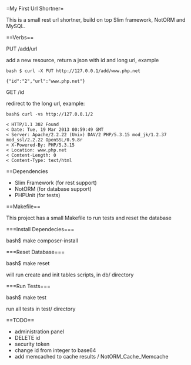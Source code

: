 =My First Url Shortner=

This is a small rest url shortner, build on top Slim framework, NotORM and MySQL.

==Verbs==

PUT /add/url

add a new resource, return a json with id and long url, example

	bash $ curl -X PUT http://127.0.0.1/add/www.php.net

	{"id":"2","url":"www.php.net"}

GET /id

redirect to the long url, example:

	bash$ curl -vs http://127.0.0.1/2

	< HTTP/1.1 302 Found
	< Date: Tue, 19 Mar 2013 00:59:49 GMT
	< Server: Apache/2.2.22 (Unix) DAV/2 PHP/5.3.15 mod_jk/1.2.37 mod_ssl/2.2.22 OpenSSL/0.9.8r
	< X-Powered-By: PHP/5.3.15
	< Location: www.php.net
	< Content-Length: 0
	< Content-Type: text/html

==Dependencies

* Slim Framework (for rest support)
* NotORM (for database support)
* PHPUnit (for tests)

==Makefile==

This project has a small Makefile to run tests and reset the database

===Install Dependecies===

bash$ make composer-install

===Reset Database===

bash$ make reset

will run create and init tables scripts, in db/ directory

===Run Tests===

bash$ make test

run all tests in test/ directory

==TODO==

- administration panel
- DELETE id
- security token
- change id from integer to base64
- add memcached to cache results / NotORM_Cache_Memcache
